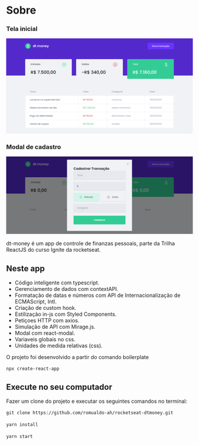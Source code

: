 # Sobre
### Tela inicial
![Tela Inicial](https://github.com/romualdo-ah/rocketseat-dtmoney/blob/main/public/screencapture-localhost-3000-2021-06-26-21_46_34.png?raw=true)
### Modal de cadastro
![Tela Inicial](https://github.com/romualdo-ah/rocketseat-dtmoney/blob/main/public/screencapture-localhost-3000-2021-06-26-21_47_40.png?raw=true)

dt-money é um app de controle de finanzas pessoais, parte da Trilha ReactJS do curso Ignite da rocketseat.

## Neste app

- Código inteligente com typescript.
- Gerenciamento de dados com contextAPI.
- Formatação de datas e números com API de Internacionalização de ECMAScript, Intl.
- Criação de custom hook.
- Estilização in-js com Styled Components.
- Petiçoes HTTP com axios.
- Simulação de API com Mirage.js.
- Modal com react-modal.
- Variaveis globais no css.
- Unidades de medida relativas (css).


O projeto foi desenvolvido a partir do comando boilerplate 

    npx create-react-app
## Execute no seu computador

 Fazer um clone do projeto e executar os seguintes comandos no terminal:

    git clone https://github.com/romualdo-ah/rocketseat-dtmoney.git
    
    yarn install
    
    yarn start
